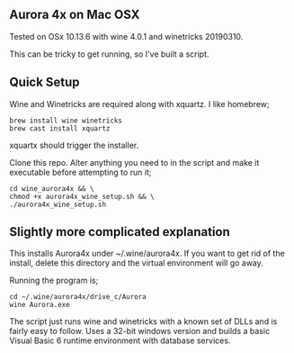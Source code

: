 Aurora 4x on Mac OSX
--------------------

Tested on OSx 10.13.6 with wine 4.0.1 and winetricks 20190310.

This can be tricky to get running, so I've built a script.

## Quick Setup

Wine and Winetricks are required along with xquartz.  I like homebrew;

```
brew install wine winetricks
brew cast install xquartz
```

xquartx should trigger the installer.

Clone this repo.  Alter anything you need to in the script and make it
executable before attempting to run it;

```
cd wine_aurora4x && \
chmod +x aurora4x_wine_setup.sh && \
./aurora4x_wine_setup.sh
```

## Slightly more complicated explanation

This installs Aurora4x under ~/.wine/aurora4x.  If you want to get rid
of the install, delete this directory and the virtual environment will
go away.

Running the program is;

```
cd ~/.wine/aurora4x/drive_c/Aurora
wine Aurora.exe
```

The script just runs wine and winetricks with a known set of DLLs and
is fairly easy to follow.  Uses a 32-bit windows version and builds a
basic Visual Basic 6 runtime environment with database services.